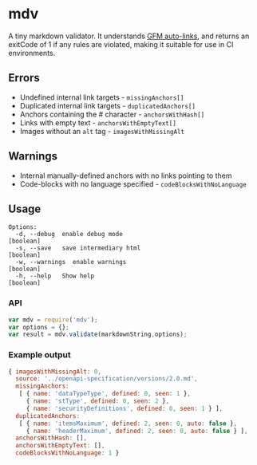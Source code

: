 # mdv

A tiny markdown validator. It understands [GFM auto-links](https://gist.github.com/asabaylus/3071099), and returns an exitCode of 1 if any rules are violated, making it suitable for use in CI environments.

## Errors

* Undefined internal link targets - `missingAnchors[]`
* Duplicated internal link targets - `duplicatedAnchors[]`
* Anchors containing the # character - `anchorsWithHash[]`
* Links with empty text - `anchorsWithEmptyText[]`
* Images without an `alt` tag - `imagesWithMissingAlt`

## Warnings

* Internal manually-defined anchors with no links pointing to them
* Code-blocks with no language specified - `codeBlocksWithNoLanguage`

## Usage

````
Options:
  -d, --debug  enable debug mode                                       [boolean]
  -s, --save   save intermediary html                                  [boolean]
  -w, --warnings  enable warnings                                      [boolean]
  -h, --help   Show help                                               [boolean]
````

### API

````javascript
var mdv = require('mdv');
var options = {};
var result = mdv.validate(markdownString,options);
````

### Example output

````javascript
{ imagesWithMissingAlt: 0,
  source: '../openapi-specification/versions/2.0.md',
  missingAnchors:
   [ { name: 'dataTypeType', defined: 0, seen: 1 },
     { name: 'stType', defined: 0, seen: 2 },
     { name: 'securityDefinitions', defined: 0, seen: 1 } ],
  duplicatedAnchors:
   [ { name: 'itemsMaximum', defined: 2, seen: 0, auto: false },
     { name: 'headerMaximum', defined: 2, seen: 0, auto: false } ],
  anchorsWithHash: [],
  anchorsWithEmptyText: [],
  codeBlocksWithNoLanguage: 1 }
````

